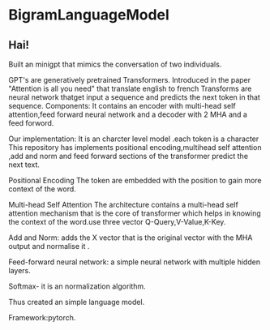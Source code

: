 # BigramLanguageModel

## Hai!
Built an minigpt that mimics the conversation of two individuals.

GPT's are generatively pretrained Transformers.
Introduced in the paper "Attention is all you need" that translate english to french
Transforms are neural network thatget input a sequence and predicts the next token in that sequence.
Components:
It contains an encoder with multi-head self attention,feed forward neural network and a decoder with 2 MHA and a feed forword.

Our implementation:
It is an charcter level model .each token is a character
This repository has implements positional encoding,multihead self attention ,add and norm and feed forward sections of the transformer predict the next text.

Positional Encoding
The token are embedded with the position to gain more context of the word.

Multi-head Self Attention
The architecture contains a  multi-head self attention mechanism that is the core of transformer which helps in knowing the 
context of the word.use three vector Q-Query,V-Value,K-Key.

Add and Norm:
adds the X vector that is the original vector with the MHA output and normalise it .

Feed-forward neural network:
a simple neural network with multiple hidden layers.

Softmax- it is an normalization algorithm.

Thus created an simple language model.


Framework:pytorch.


